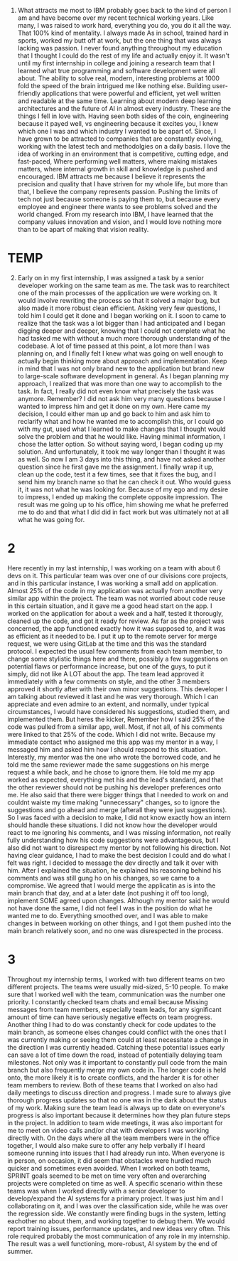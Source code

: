 1. What attracts me most to IBM probably goes back to the kind of person I am and have become over my recent technical working years. Like many, I was raised to work hard, everything you do, you do it all the way. That 100% kind of mentality. I always made As in school, trained hard in sports, worked my butt off at work, but the one thing that was always lacking was passion. I never found anything throughout my education that I thought I could do the rest of my life and actually enjoy it. It wasn't until my first internship in college and joining a research team that I learned what true programming and software development were all about. The ability to solve real, modern, interesting problems at 1000 fold the speed of the brain intrigued me like nothing else. Building user-friendly applications that were powerful and efficient, yet well written and readable at the same time. Learning about modern deep learning architectures and the future of AI in almost every industry. These are the things I fell in love with. Having seen both sides of the coin, engineering because it payed well, vs engineering because it excites you, I knew which one I was and which industry I wanted to be apart of. Since, I have grown to be attracted to companies that are constantly evolving, working with the latest tech and methodolgies on a daily basis. I love the idea of working in an environment that is competitive, cutting edge, and fast-paced, Where performing well matters, where making mistakes matters, where internal growth in skill and knowledge is pushed and encouraged. IBM attracts me because I believe it represents the precision and quality that I have striven for my whole life, but more than that, I believe the company represents passion. Pushing the limits of tech not just because someone is paying them to, but because every employee and engineer there wants to see problems solved and the world changed. From my research into IBM, I have learned that the company values innovation and vision, and I would love nothing more than to be apart of making that vision reality. 

# TEMP


2. Early on in my first internship, I was assigned a task by a senior developer working on the same team as me. The task was to rearchitect one of the main processes of the application we were working on. It would involve rewriting the process so that it solved a major bug, but also made it more robust clean efficient. Asking very few questions, I told him I could get it done and I began working on it. I soon to came to realize that the task was a lot bigger than I had anticipated and I began digging deeper and deeper, knowing that I could not complete what he had tasked me with without a much more thorough understanding of the codebase. A lot  of time passed at this point, a lot more than I was planning on, and I finally felt I knew what was going on well enough to actually begin thinking more about approach and implementation. Keep in mind that I was not only brand new to the application but brand new to large-scale software development in general. As I began planning my approach, I realized that was more than one way to accomplish to the task. In fact, I really did not even know what precisely the task was anymore. Remember? I did not ask him very many questions because I wanted to impress him and get it done on my own. Here came my decision, I could either man up and go back to him and ask him to reclarify what and how he wanted me to accomplish this, or I could go with my gut, used what I learned to make changes that I thought would solve the problem and that he would like. Having minimal information, I chose the latter option. So without saying word, I began coding up my solution. And unfortunately, it took me way longer than I thought it was as well. So now I am 3 days into this thing, and have not asked another question since he first gave me the assignment. I finally wrap it up, clean up the code, test it a few times, see that it fixes the bug, and I send him my branch name so that he can check it out. Who would guess it, it was not what he was looking for. Because of my ego and my desire to impress, I ended up making the complete opposite impression. The result was me going up to his office, him showing me what he preferred me to do and that what I did did in fact work but was ultimately not at all what he was going for. 


# 2

Here recently in my last internship, I was working on a team with about 6 devs on it. This particular team was over one of our divisions core projects, and in this particular instance, I was working a small add on application. Almost 25% of the code in my application was actually from another very similar app within the project. The team was not worried about code reuse in this certain situation, and it gave me a good head start on the app. I worked on the application for about a week and a half, tested it thorougly, cleaned up the code, and got it ready for review. As far as the project was concerned, the app functioned exactly how it was supposed to, and it was as efficient as it needed to be. I put it up to the remote server for merge request, we were using GitLab at the time and this was the standard protocol. I expected the usual few comments from each team member, to change some stylistic things here and there, possibly a few suggestions on potential flaws or performance increase, but one of the guys, to put it simply, did not like A LOT about the app. The team lead approved it immediately with a few comments on style, and the other 3 members approved it shortly after with their own minor suggestions. This developer I am talking about reviewed it last and he was very thorough. Which I can appreciate and even admire to an extent, and normally, under typical circumstances, I would have considered his suggestions, studied them, and implemented them. But heres the kicker, Remember how I said 25% of the code was pulled from a similar app, well. Most, if not all, of his comments were linked to that 25% of the code. Which I did not write. Because my immediate contact who assigned me this app was my mentor in a way, I messaged him and asked him how I should respond to this situation. Interestly, my mentor was the one who wrote the borrowed code, and he told me the same reviewer made the same suggestions on his merge request a while back, and he chose to ignore them. He told me my app worked as expected, everything met his and the lead's standard, and that the other reviewer should not be pushing his developer preferences onto me. He also said that there were bigger things that I needed to work on and couldnt waiste my time making "unnecessary" changes, so to ignore the suggestions and go ahead and merge (afterall they were just suggestions). So I was faced with a decision to make, I did not know exactly how an intern should handle these situations. I did not know how the developer would react to me ignoring his comments, and I was missing information, not really fully understanding how his code suggestions were advantageous, but I also did not want to disrespect my mentor by not following his direction. Not having clear guidance, I had to make the best decision I could and do what I felt was right. I decided to message the dev directly and talk it over with him. After I explained the situation, he explained his reasoning behind his comments and was still gung ho on his changes, so we came to a compromise. We agreed that I would merge the applicatin as is into the main branch that day, and at a later date (not pushing it off too long), implement SOME agreed upon changes. Although my mentor said he would not have done the same, I did not feel I was in the position do what he wanted me to do. Everything smoothed over, and I was able to make changes in between working on other things, and I got them pushed into the main branch relatively soon, and no one was disrespected in the process.

# 3
 Throughout my internship terms, I worked with two different teams on two different projects. The teams were usually mid-sized, 5-10 people. To make sure that I worked well with the team,  communication was the number one priority. I constantly checked team chats and email because Missing messages from team members, especially team leads, for any significant amount of time can have seriously negative effects on team progress. Another thing I had to do was constantly check for code updates to the main branch, as someone elses changes could conflict with the ones that I was currently making or seeing them could at least necessitate a change in the direction I was currently headed. Catching these potential issues early can save a lot of time down the road, instead of potentially delaying team milestones. Not only was it important to constantly pull code from the main branch but also frequently merge my own code in. The longer code is held onto, the more likely it is to create conflicts, and the harder it is for other team members to review. Both of these teams that I worked on also had daily meetings to discuss direction and progress. I made sure to always give thorough progress updates so that no one was in the dark about the status of my work. Making sure the team lead is always up to date on everyone's progress is also important because it determines how they plan future steps in the project. In addition to team wide meetings, it was also important for me to meet on video calls and/or chat with developers I was working directly with. On the days where all the team members were in the office together, I would also make sure to offer any help verbally if I heard someone running into issues that I had already run into. When everyone is in person, on occasion, it did seem that obstacles were hurdled much quicker and sometimes even avoided. When I worked on both teams, SPRINT goals seemed to be met on time very often and overarching projects were completed on time as well. A specific scenario within these teams was when I worked directly with a senior developer to develop/expand the AI systems for a primary project. It was just him and I collaborating on it, and I was over the classification side, while he was over the regression side. We constantly were finding bugs in the system, letting eachother no about them, and working together to debug them. We would report training issues, performance updates, and new ideas very often. This role required probably the most communication of any role in my internship. The result was a well functioning, more-robust, AI system by the end of summer.

